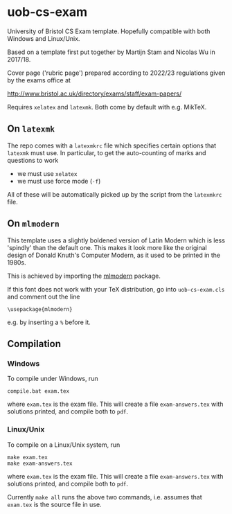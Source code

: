 # uob-cs-exam

University of Bristol CS Exam template. Hopefully compatible with both Windows and Linux/Unix.

Based on a template first put together by Martijn Stam and Nicolas Wu in 2017/18.

Cover page ('rubric page') prepared according to 2022/23 regulations given by the exams office at

  http://www.bristol.ac.uk/directory/exams/staff/exam-papers/


Requires `xelatex` and `latexmk`. Both come by default with e.g. MikTeX.

## On `latexmk`

The repo comes with a `latexmkrc` file which specifies certain options that
`latexmk` must use. In particular, to get the auto-counting of marks and
questions to work
* we must use `xelatex`
* we must use force mode (`-f`)

All of these will be automatically picked up by the script from the
`latexmkrc` file.

## On `mlmodern`

This template uses a slightly boldened version of Latin Modern which is less
'spindly' than the default one. This makes it look more like the original design
of Donald Knuth's Computer Modern, as it used to be printed in the 1980s.

This is achieved by importing the
[mlmodern](https://ctan.org/pkg/mlmodern?lang=en) package.

If this font does not work with your TeX distribution, go into `uob-cs-exam.cls`
and comment out the line 

```
\usepackage{mlmodern}
```

e.g. by inserting a `%` before it.

## Compilation
### Windows

To compile under Windows, run
```
compile.bat exam.tex
```
where `exam.tex` is the exam file. This will create a file `exam-answers.tex`
with solutions printed, and compile both to `pdf`.

### Linux/Unix

To compile on a Linux/Unix system, run
```
make exam.tex
make exam-answers.tex
```
where `exam.tex` is the exam file. This will create a file `exam-answers.tex`
with solutions printed, and compile both to `pdf`.

Currently `make all` runs the above two commands, i.e. assumes that
`exam.tex` is the source file in use.